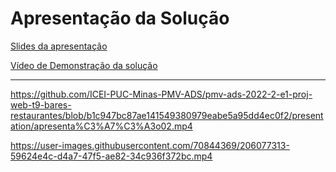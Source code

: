 # Apresentação da Solução

[Slides da apresentação](Projeto%20grupo%209.pdf)

[Vídeo de Demonstração da solução](V%C3%ADdeo%20demonstra%C3%A7%C3%A3o%20da%20solu%C3%A7%C3%A3o.mp4)

***



https://github.com/ICEI-PUC-Minas-PMV-ADS/pmv-ads-2022-2-e1-proj-web-t9-bares-restaurantes/blob/b1c947bc87ae141549380979eabe5a95dd4ec0f2/presentation/apresenta%C3%A7%C3%A3o02.mp4


https://user-images.githubusercontent.com/70844369/206077313-59624e4c-d4a7-47f5-ae82-34c936f372bc.mp4


